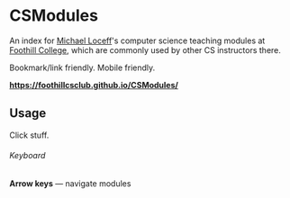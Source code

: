 # CSModules

An index for [Michael Loceff](https://www.foothill.edu/cs/directory.php?s=1&rec_id=278)'s computer science teaching modules at [Foothill College](http://www.foothill.edu/), which are commonly used by other CS instructors there.

Bookmark/link friendly. Mobile friendly.

__https://foothillcsclub.github.io/CSModules/__

## Usage

Click stuff.

###### Keyboard

__Arrow keys__ — navigate modules
